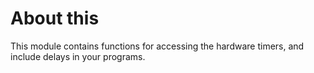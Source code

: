 # About this

This module contains functions for accessing the hardware timers, and include delays in your programs.

